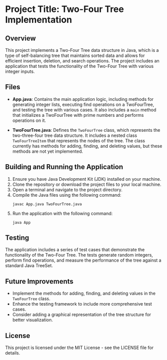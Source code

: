 # Project Title: Two-Four Tree Implementation

## Overview
This project implements a Two-Four Tree data structure in Java, which is a type of self-balancing tree that maintains sorted data and allows for efficient insertion, deletion, and search operations. The project includes an application that tests the functionality of the Two-Four Tree with various integer inputs.

## Files
- **App.java**: Contains the main application logic, including methods for generating integer lists, executing find operations on a TwoFourTree, and testing the tree with various cases. It also includes a `main` method that initializes a TwoFourTree with prime numbers and performs operations on it.

- **TwoFourTree.java**: Defines the `TwoFourTree` class, which represents the two-three-four tree data structure. It includes a nested class `TwoFourTreeItem` that represents the nodes of the tree. The class currently has methods for adding, finding, and deleting values, but these methods are not yet implemented.

## Building and Running the Application
1. Ensure you have Java Development Kit (JDK) installed on your machine.
2. Clone the repository or download the project files to your local machine.
3. Open a terminal and navigate to the project directory.
4. Compile the Java files using the following command:
   ```
   javac App.java TwoFourTree.java
   ```
5. Run the application with the following command:
   ```
   java App
   ```

## Testing
The application includes a series of test cases that demonstrate the functionality of the Two-Four Tree. The tests generate random integers, perform find operations, and measure the performance of the tree against a standard Java TreeSet.

## Future Improvements
- Implement the methods for adding, finding, and deleting values in the `TwoFourTree` class.
- Enhance the testing framework to include more comprehensive test cases.
- Consider adding a graphical representation of the tree structure for better visualization.

## License
This project is licensed under the MIT License - see the LICENSE file for details.